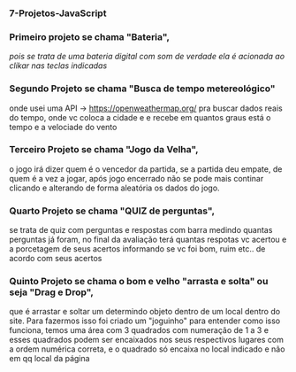 ### 7-Projetos-JavaScript

### Primeiro projeto se chama "Bateria", 
_pois se trata de uma bateria digital com som de verdade
ela é acionada ao clikar nas teclas indicadas_

### Segundo Projeto se chama "Busca de tempo metereológico" 
onde usei uma API -> <https://openweathermap.org/> pra buscar dados reais do tempo, onde vc coloca a cidade e e recebe em quantos graus está o tempo e a velociade do vento

### Terceiro Projeto se chama "Jogo da Velha", 
o jogo irá dizer quem é o vencedor da partida,
se a partida deu empate, de quem é a vez a jogar, após jogo encerrado não se pode mais
continar clicando e alterando de forma aleatória os dados do jogo.

### Quarto Projeto se chama "QUIZ de perguntas", 
se trata de quiz com perguntas e respostas com barra medindo quantas perguntas já foram, no final da avaliação terá quantas respotas
vc acertou e a porcetagem de seus acertos informando se vc foi bom, ruim etc.. de acordo com seus acertos

### Quinto Projeto se chama o bom e velho "arrasta e solta" ou seja "Drag e Drop", 
que é arrastar e soltar um determindo objeto dentro de um local dentro do site. Para fazermos isso foi criado um "joguinho" para entender como isso funciona, temos uma área com 3 quadrados com numeração de 1 a 3 e esses quadrados podem ser encaixados nos seus respectivos lugares com a ordem numérica correta, e o quadrado só encaixa no local indicado e não em qq local da página